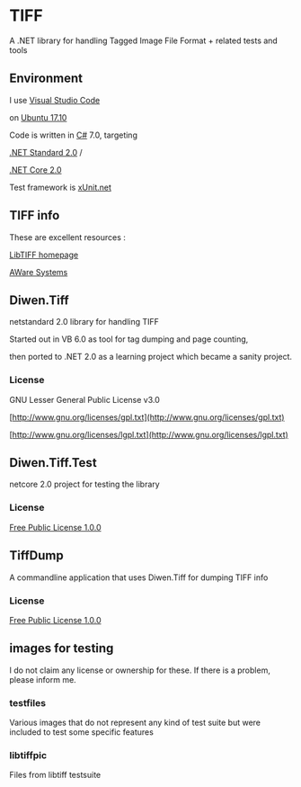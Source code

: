 # TIFF
A .NET library for handling Tagged Image File Format + related tests and tools

## Environment
I use [Visual Studio Code](https://code.visualstudio.com/) 

on [Ubuntu 17.10](https://www.ubuntu.com/desktop/1710)

Code is written in [C#](https://docs.microsoft.com/en-us/dotnet/csharp/index) 7.0, targeting 

[.NET Standard 2.0](https://github.com/dotnet/standard/blob/master/docs/versions/netstandard2.0.md) / 

[.NET Core 2.0](https://docs.microsoft.com/en-us/dotnet/core/)

Test framework is [xUnit.net](https://xunit.github.io/)

## TIFF info

These are excellent resources :

[LibTIFF homepage](http://www.libtiff.org/) 

[AWare Systems](https://www.awaresystems.be/imaging/tiff.html)

## Diwen.Tiff
netstandard 2.0 library for handling TIFF

Started out in VB 6.0 as tool for tag dumping and page counting, 

then ported to .NET 2.0 as a learning project which became a sanity project.

### License
GNU Lesser General Public License v3.0

[http://www.gnu.org/licenses/gpl.txt](http://www.gnu.org/licenses/gpl.txt)

[http://www.gnu.org/licenses/lgpl.txt](http://www.gnu.org/licenses/lgpl.txt)

## Diwen.Tiff.Test
netcore 2.0 project for testing the library
### License
[Free Public License 1.0.0](https://opensource.org/licenses/FPL-1.0.0)

## TiffDump
A commandline application that uses Diwen.Tiff for dumping TIFF info 

### License
[Free Public License 1.0.0](https://opensource.org/licenses/FPL-1.0.0)

## images for testing 

I do not claim any license or ownership for these.
If there is a problem, please inform me.

### testfiles
Various images that do not represent any kind of test suite but were included to test some specific features

### libtiffpic
Files from libtiff testsuite